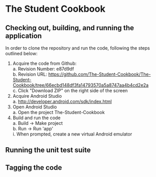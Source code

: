 # The Student Cookbook

## Checking out, building, and running the application

In order to clone the repository and run the code, following the steps outlined below:

1. Acquire the code from Github:  
  a. Revision Number: e87d9df  
  b. Revision URL: https://github.com/The-Student-Cookbook/The-Student-Cookbook/tree/66ecbd148df3fa14793570a5a8747aa4b4cd2e2a  
  c. Click "Download ZIP" on the right side of the screen  
2. Acquire Android Studio   
  a. http://developer.android.com/sdk/index.html  
3. Open Android Studio  
  a. Open the project The-Student-Cookbook  
4. Build and run the code  
  a. Build -> Make project  
  b. Run -> Run 'app'  
          i. When prompted, create a new virtual Android emulator    

## Running the unit test suite

<todo>

## Tagging the code

<todo> 
